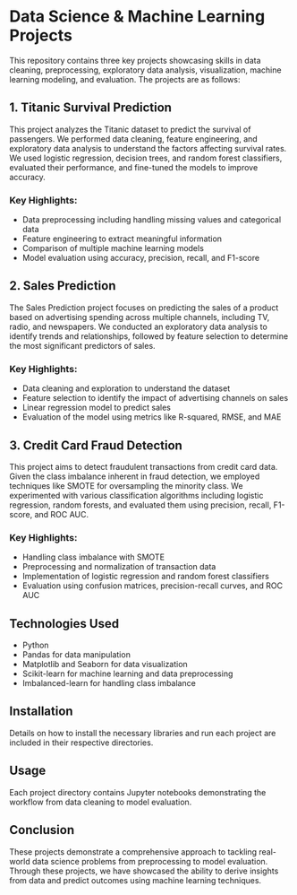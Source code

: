 # Data Science & Machine Learning Projects

This repository contains three key projects showcasing skills in data cleaning, preprocessing, exploratory data analysis, visualization, machine learning modeling, and evaluation. The projects are as follows:

## 1. Titanic Survival Prediction

This project analyzes the Titanic dataset to predict the survival of passengers. We performed data cleaning, feature engineering, and exploratory data analysis to understand the factors affecting survival rates. We used logistic regression, decision trees, and random forest classifiers, evaluated their performance, and fine-tuned the models to improve accuracy.

### Key Highlights:
- Data preprocessing including handling missing values and categorical data
- Feature engineering to extract meaningful information
- Comparison of multiple machine learning models
- Model evaluation using accuracy, precision, recall, and F1-score

## 2. Sales Prediction

The Sales Prediction project focuses on predicting the sales of a product based on advertising spending across multiple channels, including TV, radio, and newspapers. We conducted an exploratory data analysis to identify trends and relationships, followed by feature selection to determine the most significant predictors of sales.

### Key Highlights:
- Data cleaning and exploration to understand the dataset
- Feature selection to identify the impact of advertising channels on sales
- Linear regression model to predict sales
- Evaluation of the model using metrics like R-squared, RMSE, and MAE

## 3. Credit Card Fraud Detection

This project aims to detect fraudulent transactions from credit card data. Given the class imbalance inherent in fraud detection, we employed techniques like SMOTE for oversampling the minority class. We experimented with various classification algorithms including logistic regression, random forests, and evaluated them using precision, recall, F1-score, and ROC AUC.

### Key Highlights:
- Handling class imbalance with SMOTE
- Preprocessing and normalization of transaction data
- Implementation of logistic regression and random forest classifiers
- Evaluation using confusion matrices, precision-recall curves, and ROC AUC

## Technologies Used

- Python
- Pandas for data manipulation
- Matplotlib and Seaborn for data visualization
- Scikit-learn for machine learning and data preprocessing
- Imbalanced-learn for handling class imbalance

## Installation

Details on how to install the necessary libraries and run each project are included in their respective directories.

## Usage

Each project directory contains Jupyter notebooks demonstrating the workflow from data cleaning to model evaluation.

## Conclusion

These projects demonstrate a comprehensive approach to tackling real-world data science problems from preprocessing to model evaluation. Through these projects, we have showcased the ability to derive insights from data and predict outcomes using machine learning techniques.
